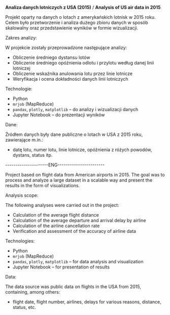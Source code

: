 **Analiza danych lotniczych z USA (2015)** / **Analysis of US air data in 2015**

Projekt oparty na danych o lotach z amerykańskich lotnisk w 2015 roku. Celem było przetworzenie i analiza dużego zbioru danych w sposób skalowalny oraz przedstawienie wyników w formie wizualizacji.

Zakres analizy:

W projekcie zostały przeprowadzone następujące analizy:

- Obliczenie średniego dystansu lotów
- Obliczenie średniego opóźnienia odlotu i przylotu według danej linii lotniczej
- Obliczenie wskaźnika anulowania lotu przez linie lotnicze
- Weryfikacja i ocena dokładności danych linii lotniczych

Technologie:

- Python
- `mrjob` (MapReduce)
- `pandas`, `plotly`, `matplotlib` – do analizy i wizualizacji danych
- Jupyter Notebook – do prezentacji wyników

Dane:

Źródłem danych były dane publiczne o lotach w USA z 2015 roku, zawierające m.in.:
- datę lotu, numer lotu, linie lotnicze, opóźnienia z różych powodów, dystans, status itp.

---------------------ENG-----------------------

Project based on flight data from American airports in 2015. The goal was to process and analyze a large dataset in a scalable way and present the results in the form of visualizations.

Analysis scope:

The following analyses were carried out in the project:

- Calculation of the average flight distance
- Calculation of the average departure and arrival delay by airline
- Calculation of the airline cancellation rate
- Verification and assessment of the accuracy of airline data

Technologies:

- Python
- `mrjob` (MapReduce)
- `pandas`, `plotly`, `matplotlib` – for data analysis and visualization
- Jupyter Notebook – for presentation of results

Data:

The data source was public data on flights in the USA from 2015, containing, among others:
- flight date, flight number, airlines, delays for various reasons, distance, status, etc.
